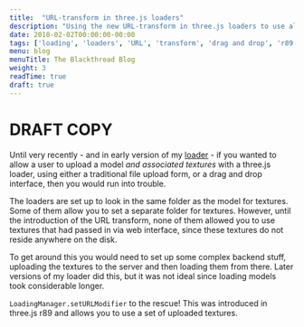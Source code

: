 ```yaml
---
title:  "URL-transform in three.js loaders"
description: "Using the new URL-transform in three.js loaders to use allow uploaded textures"
date: 2018-02-02T00:00:00-00:00
tags: ['loading', 'loaders', 'URL', 'transform', 'drag and drop', 'r89']
menu: blog
menuTitle: The Blackthread Blog
weight: 3
readTime: true
draft: true
---
```


# DRAFT COPY

Until very recently - and in early version of my [loader](/loader/) - if you wanted to allow a user to upload a model _and associated textures_ with a three.js loader, using either a traditional file upload form, or a drag and drop interface, then you would run into trouble.

The loaders are set up to look in the same folder as the model for textures. Some of them allow you to set a separate folder for textures. However, until the introduction of the URL transform, none of them allowed you to use textures that had passed in via web interface, since these textures do not reside anywhere on the disk.

To get around this you would need to set up some complex backend stuff, uploading the textures to the server and then loading them from there. Later versions of my loader did this, but it was not ideal since loading models took considerable longer.

`LoadingManager.setURLModifier` to the rescue! This was introduced in three.js r89 and allows you to use a set of uploaded textures.
